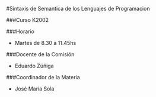 #Sintaxis de Semantica de los Lenguajes de Programacion

###Curso K2002


###Horario
- Martes de 8.30  a 11.45hs

###Docente de la Comisión
- Eduardo Zúñiga

###Coordinador de la Materia
- José María Sola
